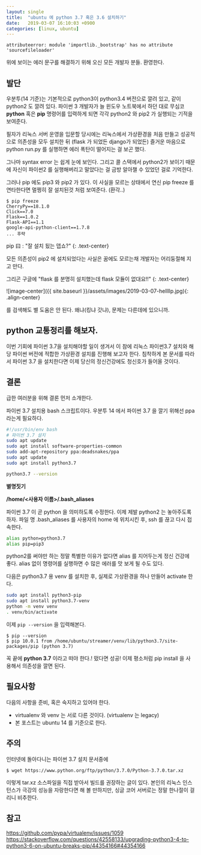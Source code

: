 ```yaml
---
layout: single
title:  "ubuntu 에 python 3.7 혹은 3.6 설치하기"
date:   2019-03-07 16:10:03 +0900
categories: [linux, ubuntu]
--- 
```



```
attributeerror: module 'importlib._bootstrap' has no attribute 'sourcefileloader'
```

위에 보이는 에러 문구를 해결하기 위해 오신 모든 개발자 분들. 환영한다.


## 발단
우분투(14 기준)는 기본적으로 python3이 python3.4 버전으로 깔려 있고,
같이 python2 도 깔려 있다.
파이썬 3 개발자가 늘 윈도우 노트북에서 하던 대로 무심코 
**python** 혹은 **pip** 명령어를 입력하게 되면
각각 python2 와 pip2 가 실행되는 기적을 보여준다.

필자가 리눅스 서버 운영을 입문할 당시에는
리눅스에서 가상환경을 처음 만들고 성공적으로 의존성을 모두 설치한 뒤
(flask 가 되었든 django가 되었든)
즐거운 마음으로 python run.py 를 실행하면 에러 폭탄이 떨어지는 걸 보곤 했다.

그나마 syntax error 는 쉽게 눈에 보인다. 그리고 콜 스택에서 python2가 보이기 때문에
자신이 파이썬2 를 실행해버리고 말았다는 걸 금방 알아챌 수 있었던 걸로 기억한다.
 
그러나 pip 에도 pip3 와 pip2 가 있다. 이 사실을 모르는 상태에서 연신 pip freeze 를 
연타한다면 멀쩡히 잘 설치된것 처럼 보여준다. (환각..) 

```
$ pip freeze
CherryPy==18.1.0
Click==7.0
Flask==1.0.2
Flask-API==1.1
google-api-python-client==1.7.8
... 후략
```
pip 曰 : "잘 설치 됬는 뎁쇼?"
{: .text-center}


모든 의존성이 pip2 에 설치되었다는 사실은 꿈에도 모르는채 개발자는 어리둥절해 지고 만다.

그리곤 구글에
"flask 를 분명히 설치했는데 flask 모듈이 없대요!!"
{: .text-center}

![image-center]({{ site.baseurl }}/assets/images/2019-03-07-hellllp.jpg){: .align-center}

를 검색해도 별 도움은 안 된다. 왜냐(킹냐 갓냐), 문제는 다른데에 있으니까.


## python 교통정리를 해보자.
이번 기회에 파이썬 3.7을 설치해야할 일이 생겨서 이 참에 리눅스 파이썬3.7
설치와 해당 파이썬 버전에 적합한 가상환경 설치를 진행해 보고자 한다.
침착하게 본 문서를 따라서 파이썬 3.7 을 설치한다면 이제 당신의 정신건강에도
청신호가 들어올 것이다.
 
## 결론
급한 여러분을 위해 결론 먼저 소개한다.

파이썬 3.7 설치용 bash 스크립트이다. 우분투 14 에서 파이썬 3.7 을 깔기 위해선 ppa 라는게
필요하다.
``` bash
#!/usr/bin/env bash
# 파이썬 3.7 설치
sudo apt update
sudo apt install software-properties-common
sudo add-apt-repository ppa:deadsnakes/ppa
sudo apt update
sudo apt install python3.7

python3.7 --version
```

**별명짓기**

**/home/<사용자 이름>/.bash_aliases**

파이썬 3.7 이 곧 python 을 의미하도록 수정한다. 이제 제발 python2 는 놓아주도록 하자.
파일 명 .bash_aliases 를 사용자의 home 에 위치시킨 후, ssh 를 끊고 다시 접속한다.
``` bash
alias python=python3.7
alias pip=pip3
```
python2를 써야만 하는 정말 특별한 이유가 없다면
alias 를 지어두는게 정신 건강에 좋다. alias 없이 명령어를 실행하면 수 많은 에러를 맛 보게
될 수도 있다.

다음은 python3.7 용 venv 를 설치한 후, 실제로 가상환경을 하나 만들어 activate 한다.
``` bash
sudo apt install python3-pip
sudo apt install python3.7-venv
python -m venv venv
. venv/bin/activate
```

이제 `pip --version` 을 입력해본다.
```
$ pip --version
$ pip 10.0.1 from /home/ubuntu/streamer/venv/lib/python3.7/site-packages/pip (python 3.7)
```
꼭 끝에 **python 3.7** 이라고 떠야 한다.! 떴다면 성공! 이제 평소처럼
pip install 을 사용해서 의존성을 깔면 된다.


## 필요사항
다음의 사항을 준비, 혹은 숙지하고 있어야 한다.
* virtualenv 와 venv 는 서로 다른 것이다. (virtualenv 는 legacy)
* 본 포스트는 ubuntu 14 를 기준으로 한다.


## 주의
인터넷에 돌아다니는 파이썬 3.7 설치 문서중에
```
$ wget https://www.python.org/ftp/python/3.7.0/Python-3.7.0.tar.xz
```
이렇게 tar.xz 소스파일을 직접 받아서 빌드를 권장하는 글이 있다.
본인의 리눅스 인스턴스가 극강의 성능을 자랑한다면 해 볼 만하지만,
싱글 코어 서버로는 정말 한나절이 걸리니 비추한다.




## 참고
https://github.com/pypa/virtualenv/issues/1059
https://stackoverflow.com/questions/42558133/upgrading-python3-4-to-python3-6-on-ubuntu-breaks-pip/44354166#44354166


 
 






